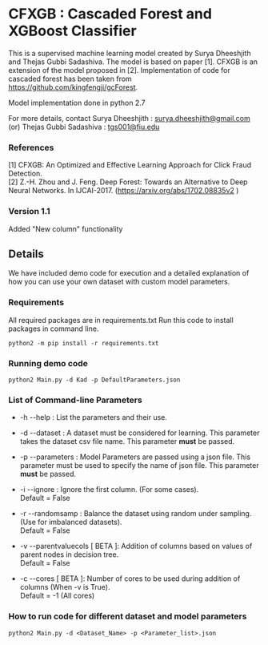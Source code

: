# CFXGB : Cascaded Forest and XGBoost Classifier

This is a supervised machine learning model created by Surya Dheeshjith and Thejas Gubbi Sadashiva. The model is based on paper [1]. CFXGB is an extension of the model proposed in [2]. 
Implementation of code for cascaded forest has been taken from https://github.com/kingfengji/gcForest.

Model implementation done in python 2.7

For more details, contact Surya Dheeshjith : surya.dheeshjith@gmail.com (or) Thejas Gubbi Sadashiva : tgs001@fiu.edu
                 
### References
[1] CFXGB: An Optimized and Effective Learning Approach for Click Fraud Detection.  
[2]  Z.-H. Zhou and J. Feng. Deep Forest: Towards an Alternative to Deep Neural Networks.
In IJCAI-2017. (https://arxiv.org/abs/1702.08835v2 )


### Version 1.1

Added "New column" functionality


## Details

We have included demo code for execution and a detailed explanation of how you can use your own dataset with custom model parameters.

### Requirements

All required packages are in requirements.txt
Run this code to install packages in command line.

```python2 -m pip install -r requirements.txt```

### Running demo code

```python2 Main.py -d Kad -p DefaultParameters.json```

### List of Command-line Parameters

* -h --help : List the parameters and their use. 

* -d --dataset : A dataset must be considered for learning. This parameter takes the dataset csv file name. This parameter **must** be passed.    

* -p --parameters : Model Parameters are passed using a json file. This parameter must be used to specify the name of json file. This parameter **must** be passed.  

* -i --ignore : Ignore the first column. (For some cases).  
                Default = False

* -r --randomsamp : Balance the dataset using random under sampling. (Use for imbalanced datasets).   
                    Default = False

* -v --parentvaluecols [ BETA ]: Addition of columns based on values of parent nodes in decision tree.    
                                Default = False

* -c --cores [ BETA ]: Number of cores to be used during addition of columns (When -v is True).    
                         Default = -1 (All cores)

### How to run code for different dataset and model parameters

```python2 Main.py -d <Dataset_Name> -p <Parameter_list>.json```






